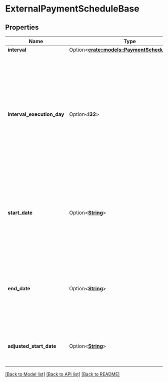 # ExternalPaymentScheduleBase

## Properties

Name | Type | Description | Notes
------------ | ------------- | ------------- | -------------
**interval** | Option<[**crate::models::PaymentScheduleInterval**](PaymentScheduleInterval.md)> |  | [optional]
**interval_execution_day** | Option<**i32**> | The day of the interval on which to schedule the payment.  If the payment interval is weekly, `interval_execution_day` should be an integer from 1 (Monday) to 7 (Sunday).  If the payment interval is monthly, `interval_execution_day` should be an integer indicating which day of the month to make the payment on. Integers from 1 to 28 can be used to make a payment on that day of the month. Negative integers from -1 to -5 can be used to make a payment relative to the end of the month. To make a payment on the last day of the month, use -1; to make the payment on the second-to-last day, use -2, and so on. | [optional]
**start_date** | Option<[**String**](string.md)> | A date in [ISO 8601](https://wikipedia.org/wiki/ISO_8601) format (YYYY-MM-DD). Standing order payments will begin on the first `interval_execution_day` on or after the `start_date`.  If the first `interval_execution_day` on or after the start date is also the same day that `/payment_initiation/payment/create` was called, the bank *may* make the first payment on that day, but it is not guaranteed to do so. | [optional]
**end_date** | Option<[**String**](string.md)> | A date in [ISO 8601](https://wikipedia.org/wiki/ISO_8601) format (YYYY-MM-DD). Standing order payments will end on the last `interval_execution_day` on or before the `end_date`. If the only `interval_execution_day` between the start date and the end date (inclusive) is also the same day that `/payment_initiation/payment/create` was called, the bank *may* make a payment on that day, but it is not guaranteed to do so. | [optional]
**adjusted_start_date** | Option<[**String**](string.md)> | The start date sent to the bank after adjusting for holidays or weekends.  Will be provided in [ISO 8601](https://wikipedia.org/wiki/ISO_8601) format (YYYY-MM-DD). If the start date did not require adjustment, this field will be `null`. | [optional]

[[Back to Model list]](../README.md#documentation-for-models) [[Back to API list]](../README.md#documentation-for-api-endpoints) [[Back to README]](../README.md)


